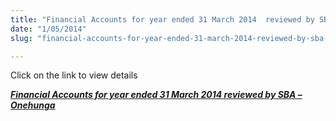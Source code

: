 ```yaml
---
title: "Financial Accounts for year ended 31 March 2014  reviewed by SBA – Onehunga"
date: "1/05/2014"
slug: "financial-accounts-for-year-ended-31-march-2014-reviewed-by-sba-onehunga"

---
```


Click on the link to view details

_**[Financial Accounts for year ended 31 March 2014 reviewed by SBA – Onehunga](http://santonino-nz.org/wp-content/uploads/2014/08/2014-Reports.tif)**_